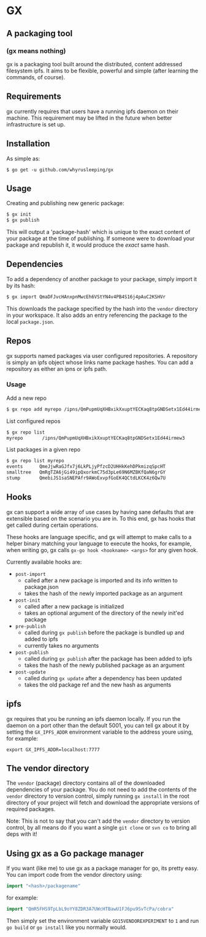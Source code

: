 # GX
## A packaging tool
### (gx means nothing)

gx is a packaging tool built around the distributed, content addressed filesystem
ipfs. It aims to be flexible, powerful and simple (after learning the commands, of
course).

## Requirements
gx currently requires that users have a running ipfs daemon on their machine.
This requirement may be lifted in the future when better infrastructure is set
up.

## Installation
As simple as:
```
$ go get -u github.com/whyrusleeping/gx
```

## Usage

Creating and publishing new generic package:

```bash
$ gx init
$ gx publish
```

This will output a 'package-hash' which is unique to the exact content of your
package at the time of publishing. If someone were to download your package and
republish it, it would produce the *exact* same hash.


## Dependencies
To add a dependency of another package to your package, simply import it by its
hash:

```bash
$ gx import QmaDFJvcHAnxpnMwcEh6VStYN4v4PB4S16j4pAuC2KSHVr
```

This downloads the package specified by the hash into the `vendor` directory in your
workspace. It also adds an entry referencing the package to the local `package.json`.

## Repos
gx supports named packages via user configured repositories. A repository is
simply an ipfs object whose links name package hashes. You can add a repository
as either an ipns or ipfs path.

### Usage

Add a new repo
```bash
$ gx repo add myrepo /ipns/QmPupmUqXHBxikXxuptYECKaq8tpGNDSetx1Ed44irmew3
```

List configured repos
```bash
$ gx repo list
myrepo       /ipns/QmPupmUqXHBxikXxuptYECKaq8tpGNDSetx1Ed44irmew3
```

List packages in a given repo
```bash
$ gx repo list myrepo
events      QmeJjwRaGJfx7j6LkPLjyPfzcD2UHHkKehDPkmizqSpcHT
smalltree   QmRgTZA6jGi49ipQxorkmC75d3pLe69N6MZBKfQaN6grGY
stump       QmebiJS1saSNEPAfr9AWoExvpfGoEK4QCtdLKCK4z6Qw7U
```

## Hooks
gx can support a wide array of use cases by having sane defaults that are
extensible based on the scenario you are in. To this end, gx has hooks that
get called during certain operations.

These hooks are language specific, and gx will attempt to make calls to a
helper binary matching your language to execute the hooks, for example, when
writing go, gx calls `gx-go hook <hookname> <args>` for any given hook.

Currently available hooks are:

- `post-import`
  - called after a new package is imported and its info written to package.json
  - takes the hash of the newly imported package as an argument
- `post-init`
  - called after a new package is initialized
  - takes an optional argument of the directory of the newly init'ed package
- `pre-publish`
  - called during `gx publish` before the package is bundled up and added to ipfs
  - currently takes no arguments
- `post-publish`
  - called during `gx publish` after the package has been added to ipfs
  - takes the hash of the newly published package as an argument
- `post-update`
  - called during `gx update` after a dependency has been updated
  - takes the old package ref and the new hash as arguments

## ipfs

gx requires that you be running an ipfs daemon locally. If you run the daemon
on a port other than the default 5001, you can tell gx about it by setting the
`GX_IPFS_ADDR` environment variable to the address youre using, for example:

```
export GX_IPFS_ADDR=localhost:7777
```

## The vendor directory

The `vendor` (package) directory contains all of the downloaded dependencies of your
package.  You do not need to add the contents of the `vendor` directory to version
control, simply running `gx install` in the root directory of your project will
fetch and download the appropriate versions of required packages. 

Note: This is not to say that you can't add the `vendor` directory to version control,
by all means do if you want a single `git clone` or `svn co` to bring all deps
with it!

## Using gx as a Go package manager

If you want (like me) to use gx as a package manager for go, its pretty easy.
You can import code from the vendor directory using:
```go
import "<hash>/packagename"
```
for example:
```go
import "QmR5FHS9TpLbL9oYY8ZDR3A7UWcHTBawU1FJ6pu9SvTcPa/cobra"
```
Then simply set the environment variable `GO15VENDOREXPERIMENT` to `1` and run
`go build` or `go install` like you normally would.

